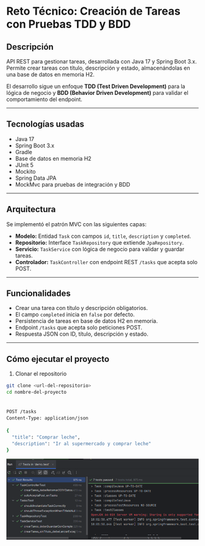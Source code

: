 # Reto Técnico: Creación de Tareas con Pruebas TDD y BDD

## Descripción

API REST para gestionar tareas, desarrollada con Java 17 y Spring Boot 3.x. Permite crear tareas con título, descripción y estado, almacenándolas en una base de datos en memoria H2.

El desarrollo sigue un enfoque **TDD (Test Driven Development)** para la lógica de negocio y **BDD (Behavior Driven Development)** para validar el comportamiento del endpoint.

---

## Tecnologías usadas

- Java 17
- Spring Boot 3.x
- Gradle
- Base de datos en memoria H2
- JUnit 5
- Mockito
- Spring Data JPA
- MockMvc para pruebas de integración y BDD

---

## Arquitectura

Se implementó el patrón MVC con las siguientes capas:

- **Modelo:** Entidad `Task` con campos `id`, `title`, `description` y `completed`.
- **Repositorio:** Interface `TaskRepository` que extiende `JpaRepository`.
- **Servicio:** `TaskService` con lógica de negocio para validar y guardar tareas.
- **Controlador:** `TaskController` con endpoint REST `/tasks` que acepta solo POST.

---

## Funcionalidades

- Crear una tarea con título y descripción obligatorios.
- El campo `completed` inicia en `false` por defecto.
- Persistencia de tareas en base de datos H2 en memoria.
- Endpoint `/tasks` que acepta solo peticiones POST.
- Respuesta JSON con ID, título, descripción y estado.

---

## Cómo ejecutar el proyecto

1. Clonar el repositorio

```bash
git clone <url-del-repositorio>
cd nombre-del-proyecto


POST /tasks
Content-Type: application/json

{
  "title": "Comprar leche",
  "description": "Ir al supermercado y comprar leche"
}
```

![img.png](img.png)
